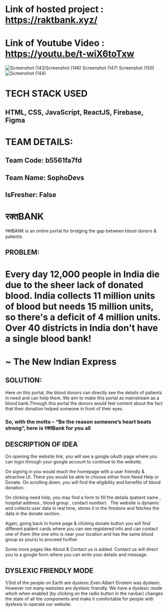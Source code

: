 # Link of hosted project : https://raktbank.xyz/

# Link of Youtube Video : https://youtu.be/t-wiX6toTxw
![Screenshot (143)![Screenshot (146)](https://user-images.githubusercontent.com/90106517/155896183-2d968c99-9d97-4f82-b905-787b772532d0.png)
![Screenshot (147)](https://user-images.githubusercontent.com/90106517/155896209-eaf3aa8c-723f-4c6e-beac-11968c17e26e.png)
![Screenshot (150)](https://user-images.githubusercontent.com/90106517/155896217-3910c16b-a79f-4b79-b706-24b9a1e56149.png)
](https://user-images.githubusercontent.com/90106517/155896146-d8befb17-c3e1-42e1-bbd6-0ea0704f4393.png)
![Screenshot (144)](https://user-images.githubusercontent.com/90106517/155896156-29eb250f-fc5c-4f32-862f-2ae85688ad1b.png)

# TECH STACK USED
## HTML, CSS, JavaScript, ReactJS, Firebase, Figma

# TEAM DETAILS:
## Team Code: b5561fa7fd
## Team Name: SophoDevs
## IsFresher: False

# रक्तBANK
रक्तBANK is an online portal for bridging the gap between blood donors & patients.

## PROBLEM: 
# Every day 12,000 people in India die due to the sheer lack of donated blood. India collects 11 million units of blood but needs 15 million units, so there's a deficit of 4 million units. Over 40 districts in India don't have a single blood bank!
# ~ The New Indian Express

## SOLUTION:  

Here on this portal, the blood donors can directly see the details of patients in need and can help them. We aim to make this portal as mainstream as a blood bank.Through this portal the donors would feel content about the fact that their donation helped someone in front of their eyes.

### So, with the motto – “Be the reason someone’s heart beats strong”, here is रक्तBank for you all

## DESCRIPTION OF IDEA
On opening the website link, you will see a google oAuth page where you can login through your google account to continue to the website.
 
On signing in you would reach the homepage with a user friendly & attractive UI. There you would be able to choose either from Need Help or Donate. On scrolling down, you will find the eligibility and benefits of blood donation. 

On clicking need help, you may find a form to fill the details (patient name , hospital address , blood group , contact number) . The website is dynamic and collects user data in real time, stores it in the firestore and fetches the data in the donate section.

Again, going back to home page & clicking donate button you will find different patient cards where you can see registered info and can contact one of them (the one who is near your location and has the same blood group as yours) to proceed further.
 
Some more pages like About & Contact us is added. Contact us will direct you to a google form where you can write your details and message.
 
## DYSLEXIC FRIENDLY MODE

1/3rd of the people on Earth are dyslexic.Even Albert Einstein was dyslexic. However not many websites are dyslexic friendly. We have a dyslexic mode which when enabled (by clicking on the radio button in the navbar) changes the state of all the components and make it comfortable for people with dyslexia to operate our website.
 





